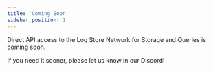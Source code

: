 ```yaml
---
title: 'Coming Soon'
sidebar_position: 1
---
```


Direct API access to the Log Store Network for Storage and Queries is coming soon.

If you need it sooner, please let us know in our Discord!
